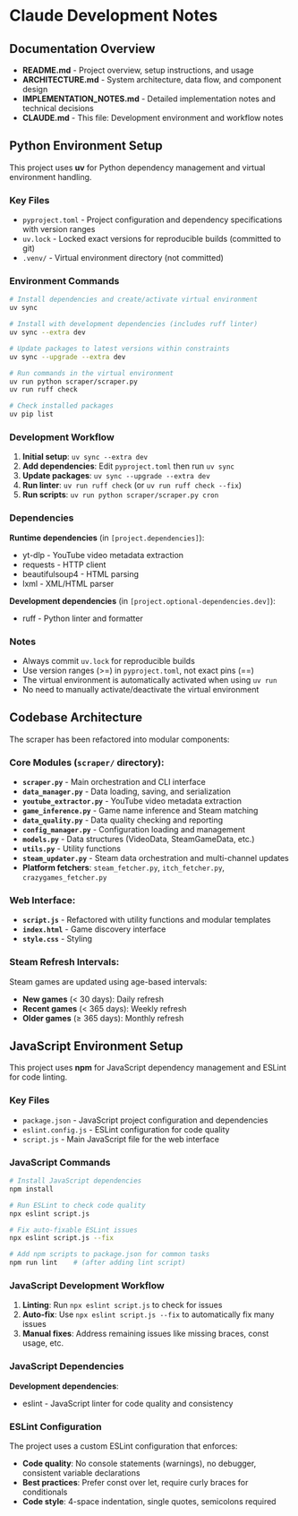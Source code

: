 # Claude Development Notes

## Documentation Overview

- **README.md** - Project overview, setup instructions, and usage
- **ARCHITECTURE.md** - System architecture, data flow, and component design  
- **IMPLEMENTATION_NOTES.md** - Detailed implementation notes and technical decisions
- **CLAUDE.md** - This file: Development environment and workflow notes

## Python Environment Setup

This project uses **uv** for Python dependency management and virtual environment handling.

### Key Files
- `pyproject.toml` - Project configuration and dependency specifications with version ranges
- `uv.lock` - Locked exact versions for reproducible builds (committed to git)
- `.venv/` - Virtual environment directory (not committed)

### Environment Commands

```bash
# Install dependencies and create/activate virtual environment
uv sync

# Install with development dependencies (includes ruff linter)
uv sync --extra dev

# Update packages to latest versions within constraints
uv sync --upgrade --extra dev

# Run commands in the virtual environment
uv run python scraper/scraper.py
uv run ruff check

# Check installed packages
uv pip list
```

### Development Workflow

1. **Initial setup**: `uv sync --extra dev`
2. **Add dependencies**: Edit `pyproject.toml` then run `uv sync`
3. **Update packages**: `uv sync --upgrade --extra dev`
4. **Run linter**: `uv run ruff check` (or `uv run ruff check --fix`)
5. **Run scripts**: `uv run python scraper/scraper.py cron`

### Dependencies

**Runtime dependencies** (in `[project.dependencies]`):
- yt-dlp - YouTube video metadata extraction
- requests - HTTP client
- beautifulsoup4 - HTML parsing
- lxml - XML/HTML parser

**Development dependencies** (in `[project.optional-dependencies.dev]`):
- ruff - Python linter and formatter

### Notes
- Always commit `uv.lock` for reproducible builds
- Use version ranges (>=) in `pyproject.toml`, not exact pins (==)
- The virtual environment is automatically activated when using `uv run`
- No need to manually activate/deactivate the virtual environment

## Codebase Architecture

The scraper has been refactored into modular components:

### Core Modules (`scraper/` directory):
- **`scraper.py`** - Main orchestration and CLI interface
- **`data_manager.py`** - Data loading, saving, and serialization
- **`youtube_extractor.py`** - YouTube video metadata extraction
- **`game_inference.py`** - Game name inference and Steam matching
- **`data_quality.py`** - Data quality checking and reporting
- **`config_manager.py`** - Configuration loading and management
- **`models.py`** - Data structures (VideoData, SteamGameData, etc.)
- **`utils.py`** - Utility functions
- **`steam_updater.py`** - Steam data orchestration and multi-channel updates
- **Platform fetchers**: `steam_fetcher.py`, `itch_fetcher.py`, `crazygames_fetcher.py`

### Web Interface:
- **`script.js`** - Refactored with utility functions and modular templates
- **`index.html`** - Game discovery interface
- **`style.css`** - Styling

### Steam Refresh Intervals:
Steam games are updated using age-based intervals:
- **New games** (< 30 days): Daily refresh
- **Recent games** (< 365 days): Weekly refresh  
- **Older games** (≥ 365 days): Monthly refresh

## JavaScript Environment Setup

This project uses **npm** for JavaScript dependency management and ESLint for code linting.

### Key Files
- `package.json` - JavaScript project configuration and dependencies
- `eslint.config.js` - ESLint configuration for code quality
- `script.js` - Main JavaScript file for the web interface

### JavaScript Commands

```bash
# Install JavaScript dependencies
npm install

# Run ESLint to check code quality
npx eslint script.js

# Fix auto-fixable ESLint issues
npx eslint script.js --fix

# Add npm scripts to package.json for common tasks
npm run lint    # (after adding lint script)
```

### JavaScript Development Workflow

1. **Linting**: Run `npx eslint script.js` to check for issues
2. **Auto-fix**: Use `npx eslint script.js --fix` to automatically fix many issues
3. **Manual fixes**: Address remaining issues like missing braces, const usage, etc.

### JavaScript Dependencies

**Development dependencies**:
- eslint - JavaScript linter for code quality and consistency

### ESLint Configuration
The project uses a custom ESLint configuration that enforces:
- **Code quality**: No console statements (warnings), no debugger, consistent variable declarations
- **Best practices**: Prefer const over let, require curly braces for conditionals
- **Code style**: 4-space indentation, single quotes, semicolons required